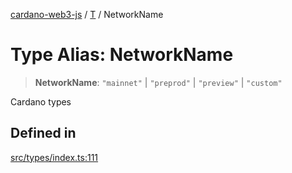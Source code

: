 [cardano-web3-js](../../../index.md) / [T](../index.md) / NetworkName

# Type Alias: NetworkName

> **NetworkName**: `"mainnet"` \| `"preprod"` \| `"preview"` \| `"custom"`

Cardano types

## Defined in

[src/types/index.ts:111](https://github.com/xray-network/cardano-web3-js/blob/0efa60054f9e70c553f4bc789b93f1afba32576f/src/types/index.ts#L111)
